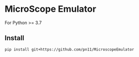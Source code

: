 # MicroScope Emulator

For Python >= 3.7

## Install

```sh
pip install git+https://github.com/pn11/MicroscopeEmulator
```
